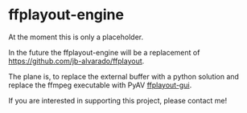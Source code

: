 # ffplayout-engine

At the moment this is only a placeholder.

In the future the ffplayout-engine will be a replacement of https://github.com/jb-alvarado/ffplayout.

The plane is, to replace the external buffer with a python solution and replace the ffmpeg executable with PyAV [ffplayout-gui](https://github.com/mikeboers/PyAV).

If you are interested in supporting this project, please contact me!
